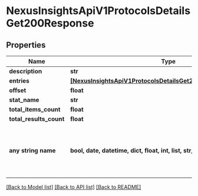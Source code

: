 # NexusInsightsApiV1ProtocolsDetailsGet200Response


## Properties
Name | Type | Description | Notes
------------ | ------------- | ------------- | -------------
**description** | **str** |  | [optional] 
**entries** | [**[NexusInsightsApiV1ProtocolsDetailsGet200ResponseEntriesInner]**](NexusInsightsApiV1ProtocolsDetailsGet200ResponseEntriesInner.md) |  | [optional] 
**offset** | **float** |  | [optional] 
**stat_name** | **str** |  | [optional] 
**total_items_count** | **float** |  | [optional] 
**total_results_count** | **float** |  | [optional] 
**any string name** | **bool, date, datetime, dict, float, int, list, str, none_type** | any string name can be used but the value must be the correct type | [optional]

[[Back to Model list]](../README.md#documentation-for-models) [[Back to API list]](../README.md#documentation-for-api-endpoints) [[Back to README]](../README.md)


